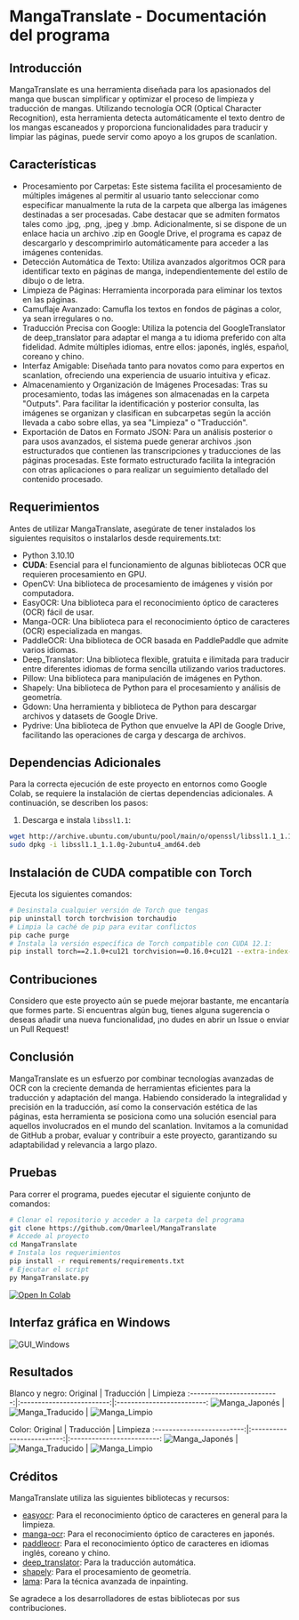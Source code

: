 # MangaTranslate - Documentación del programa

## Introducción
MangaTranslate es una herramienta diseñada para los apasionados del manga que buscan simplificar y optimizar el proceso de limpieza y traducción de mangas. Utilizando tecnología OCR (Optical Character Recognition), esta herramienta detecta automáticamente el texto dentro de los mangas escaneados y proporciona funcionalidades para traducir y limpiar las páginas, puede servir como apoyo a los grupos de scanlation.

## Características
- Procesamiento por Carpetas: Este sistema facilita el procesamiento de múltiples imágenes al permitir al usuario tanto seleccionar como especificar manualmente la ruta de la carpeta que alberga las imágenes destinadas a ser procesadas. Cabe destacar que se admiten formatos tales como .jpg, .png, .jpeg y .bmp. Adicionalmente, si se dispone de un enlace hacia un archivo .zip en Google Drive, el programa es capaz de descargarlo y descomprimirlo automáticamente para acceder a las imágenes contenidas.
- Detección Automática de Texto: Utiliza avanzados algoritmos OCR para identificar texto en páginas de manga, independientemente del estilo de dibujo o de letra.
- Limpieza de Páginas: Herramienta incorporada para eliminar los textos en las páginas.
- Camuflaje Avanzado: Camufla los textos en fondos de páginas a color, ya sean irregulares o no.
- Traducción Precisa con Google: Utiliza la potencia del GoogleTranslator de deep_translator para adaptar el manga a tu idioma preferido con alta fidelidad. Admite múltiples idiomas, entre ellos: japonés, inglés, español, coreano y chino.
- Interfaz Amigable: Diseñada tanto para novatos como para expertos en scanlation, ofreciendo una experiencia de usuario intuitiva y eficaz.
- Almacenamiento y Organización de Imágenes Procesadas: Tras su procesamiento, todas las imágenes son almacenadas en la carpeta "Outputs". Para facilitar la identificación y posterior consulta, las imágenes se organizan y clasifican en subcarpetas según la acción llevada a cabo sobre ellas, ya sea "Limpieza" o "Traducción".
- Exportación de Datos en Formato JSON: Para un análisis posterior o para usos avanzados, el sistema puede generar archivos .json estructurados que contienen las transcripciones y traducciones de las páginas procesadas. Este formato estructurado facilita la integración con otras aplicaciones o para realizar un seguimiento detallado del contenido procesado. 

##  Requerimientos
Antes de utilizar MangaTranslate, asegúrate de tener instalados los siguientes requisitos o instalarlos desde requirements.txt:
- Python 3.10.10
- **CUDA**: Esencial para el funcionamiento de algunas bibliotecas OCR que requieren procesamiento en GPU.
- OpenCV: Una biblioteca de procesamiento de imágenes y visión por computadora.
- EasyOCR: Una biblioteca para el reconocimiento óptico de caracteres (OCR) fácil de usar.
- Manga-OCR: Una biblioteca para el reconocimiento óptico de caracteres (OCR) especializada en mangas.
- PaddleOCR: Una biblioteca de OCR basada en PaddlePaddle que admite varios idiomas.
- Deep_Translator: Una biblioteca flexible, gratuita e ilimitada para traducir entre diferentes idiomas de forma sencilla utilizando varios traductores.
- Pillow: Una biblioteca para manipulación de imágenes en Python.
- Shapely: Una biblioteca de Python para el procesamiento y análisis de geometría.
- Gdown: Una herramienta y biblioteca de Python para descargar archivos y datasets de Google Drive.
- Pydrive: Una biblioteca de Python que envuelve la API de Google Drive, facilitando las operaciones de carga y descarga de archivos.

## Dependencias Adicionales
Para la correcta ejecución de este proyecto en entornos como Google Colab, se requiere la instalación de ciertas dependencias adicionales. A continuación, se describen los pasos:
1. Descarga e instala `libssl1.1`:
```bash
wget http://archive.ubuntu.com/ubuntu/pool/main/o/openssl/libssl1.1_1.1.0g-2ubuntu4_amd64.deb
sudo dpkg -i libssl1.1_1.1.0g-2ubuntu4_amd64.deb
```

## Instalación de CUDA compatible con Torch
Ejecuta los siguientes comandos:
```bash
# Desinstala cualquier versión de Torch que tengas
pip uninstall torch torchvision torchaudio
# Limpia la caché de pip para evitar conflictos
pip cache purge
# Instala la versión específica de Torch compatible con CUDA 12.1:
pip install torch==2.1.0+cu121 torchvision==0.16.0+cu121 --extra-index-url https://download.pytorch.org/whl/cu121
```

## Contribuciones
Considero que este proyecto aún se puede mejorar bastante, me encantaría que formes parte. Si encuentras algún bug, tienes alguna sugerencia o deseas añadir una nueva funcionalidad, ¡no dudes en abrir un Issue o enviar un Pull Request!

## Conclusión
MangaTranslate es un esfuerzo por combinar tecnologías avanzadas de OCR con la creciente demanda de herramientas eficientes para la traducción y adaptación del manga. Habiendo considerado la integralidad y precisión en la traducción, así como la conservación estética de las páginas, esta herramienta se posiciona como una solución esencial para aquellos involucrados en el mundo del scanlation. Invitamos a la comunidad de GitHub a probar, evaluar y contribuir a este proyecto, garantizando su adaptabilidad y relevancia a largo plazo.

## Pruebas
Para correr el programa, puedes ejecutar el siguiente conjunto de comandos:
```bash
# Clonar el repositorio y acceder a la carpeta del programa
git clone https://github.com/Omarleel/MangaTranslate
# Accede al proyecto
cd MangaTranslate
# Instala los requerimientos
pip install -r requirements/requirements.txt
# Ejecutar el script
py MangaTranslate.py
```
[![Open In Colab](https://colab.research.google.com/assets/colab-badge.svg)](https://colab.research.google.com/drive/1c9DtEwrNOv1Xkt4ZrVkKCtxd2MhXDMKY?usp=sharing)

## Interfaz gráfica en Windows
![GUI_Windows](https://github.com/Omarleel/MangaTranslate/blob/master/Assets/gui_windows.jpg)

## Resultados
Blanco y negro:
Original             |  Traducción          |  Limpieza
:-------------------------:|:-------------------------:|:-------------------------:
![Manga_Japonés](https://github.com/Omarleel/MangaTranslate/blob/master/Assets/Examples/manga_bn_ja.jpg)  |  ![Manga_Traducido](https://github.com/Omarleel/MangaTranslate/blob/master/Assets/Examples/traduccion_bn_es.jpg) | ![Manga_Limpio](https://github.com/Omarleel/MangaTranslate/blob/master/Assets/Examples/limpieza_bn.jpg)

Color:
Original             |  Traducción          |  Limpieza
:-------------------------:|:-------------------------:|:-------------------------:
![Manga_Japonés](https://github.com/Omarleel/MangaTranslate/blob/master/Assets/Examples/manga_color_ja.jpg)  |  ![Manga_Traducido](https://github.com/Omarleel/MangaTranslate/blob/master/Assets/Examples/traduccion_color_es.jpg) | ![Manga_Limpio](https://github.com/Omarleel/MangaTranslate/blob/master/Assets/Examples/limpieza_color.jpg)

## Créditos
MangaTranslate utiliza las siguientes bibliotecas y recursos:

- [easyocr](https://github.com/JaidedAI/EasyOCR): Para el reconocimiento óptico de caracteres en general para la limpieza.
- [manga-ocr](https://github.com/kha-white/manga-ocr): Para el reconocimiento óptico de caracteres en japonés.
- [paddleocr](https://github.com/PaddlePaddle/PaddleOCR): Para el reconocimiento óptico de caracteres en idiomas inglés, coreano y chino.
- [deep_translator](https://github.com/prataffel/deep_translator): Para la traducción automática.
- [shapely](https://github.com/Toblerity/Shapely): Para el procesamiento de geometría.
- [lama](https://github.com/advimman/lama): Para la técnica avanzada de inpainting.

Se agradece a los desarrolladores de estas bibliotecas por sus contribuciones.
